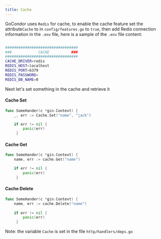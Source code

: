 ```yaml
---
title: Cache
---
```


GoCondor uses `Redis` for cache, to enable the cache feature set the attribute`Cache` to in `config/features.go` to `true`, then add Redis connection information in the `.env` file, here is a sample of the `.env` file content:
```bash

#################################
###            CACHE          ###
#################################
CACHE_DRIVER=redis
REDIS_HOST=localhost
REDIS_PORT=6379
REDIS_PASSWORD=
REDIS_DB_NAME=0
```
Next let's set something in the cache and retrieve it
#### Cache Set
```go
func SomeHander(c *gin.Context) {
	_, err := Cache.Set("name", "jack")

	if err != nil {
	 	panic(err)
	 }
```
#### Cache Get
```go
func SomeHander(c *gin.Context) {
	name, err := cache.Get("name")

	if err != nil {
	 	panic(err)
	 }

```
#### Cache Delete
```go
func SomeHander(c *gin.Context) {
	name, err := cache.Delete("name")
	
	if err != nil {
	 	panic(err)
	 }

```

Note:
the variable `Cache` is set in the file `http/handlers/deps.go`